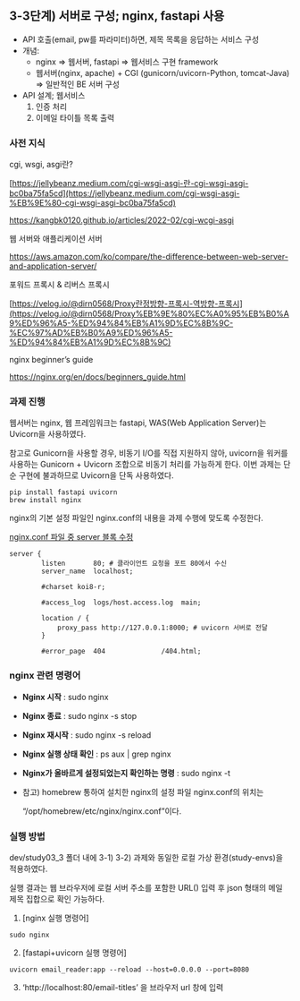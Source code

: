## 3-3단계) 서버로 구성; nginx, fastapi 사용

- API 호출(email, pw를 파라미터)하면, 제목 목록을 응답하는 서비스 구성
- 개념:
    - nginx ⇒ 웹서버, fastapi ⇒ 웹서비스 구현 framework
    - 웹서버(nginx, apache) + CGI (gunicorn/uvicorn-Python, tomcat-Java) ⇒ 일반적인 BE 서버 구성
- API 설계; 웹서비스
    1. 인증 처리
    2. 이메일 타이틀 목록 출력

### 사전 지식

cgi, wsgi, asgi란?

[https://jellybeanz.medium.com/cgi-wsgi-asgi-란-cgi-wsgi-asgi-bc0ba75fa5cd](https://jellybeanz.medium.com/cgi-wsgi-asgi-%EB%9E%80-cgi-wsgi-asgi-bc0ba75fa5cd)

https://kangbk0120.github.io/articles/2022-02/cgi-wcgi-asgi

웹 서버와 애플리케이션 서버

https://aws.amazon.com/ko/compare/the-difference-between-web-server-and-application-server/

포워드 프록시 & 리버스 프록시

[https://velog.io/@dirn0568/Proxy란정방향-프록시-역방향-프록시](https://velog.io/@dirn0568/Proxy%EB%9E%80%EC%A0%95%EB%B0%A9%ED%96%A5-%ED%94%84%EB%A1%9D%EC%8B%9C-%EC%97%AD%EB%B0%A9%ED%96%A5-%ED%94%84%EB%A1%9D%EC%8B%9C)

nginx beginner’s guide

https://nginx.org/en/docs/beginners_guide.html

### 과제 진행

웹서버는 nginx, 웹 프레임워크는 fastapi, WAS(Web Application Server)는 Uvicorn을 사용하였다. 

참고로 Gunicorn을 사용할 경우, 비동기 I/O를 직접 지원하지 않아, uvicorn을 워커를 사용하는 Gunicorn + Uvicorn 조합으로 비동기 처리를 가능하게 한다. 이번 과제는 단순 구현에 불과하므로 Uvicorn을 단독 사용하였다.

```
pip install fastapi uvicorn
brew install nginx
```

nginx의 기본 설정 파일인 nginx.conf의 내용을 과제 수행에 맞도록 수정한다.

[nginx.conf 파일 중 server 블록 수정](/opt/homebrew/etc/nginx/nginx.conf)

```
server {
        listen       80; # 클라이언트 요청을 포트 80에서 수신
        server_name  localhost;

        #charset koi8-r;

        #access_log  logs/host.access.log  main;

        location / {
            proxy_pass http://127.0.0.1:8000; # uvicorn 서버로 전달
        }

        #error_page  404              /404.html;

```

### nginx 관련 명령어

- **Nginx 시작** : sudo nginx
- **Nginx 종료** : sudo nginx -s stop
- **Nginx 재시작** : sudo nginx -s reload
- **Nginx 실행 상태 확인** : ps aux | grep nginx
- **Nginx가 올바르게 설정되었는지 확인하는 명령** : sudo nginx -t
- 참고) homebrew 통하여 설치한 nginx의 설정 파일 nginx.conf의 위치는
    
    “/opt/homebrew/etc/nginx/nginx.conf”이다.

### 실행 방법

dev/study03_3 폴더 내에 3-1) 3-2) 과제와 동일한 로컬 가상 환경(study-envs)을 적용하였다.

실행 결과는 웹 브라우저에 로컬 서버 주소를 포함한 URL() 입력 후 json 형태의 메일 제목 집합으로 확인 가능하다.

1. [nginx 실행 명령어]

```
sudo nginx
```

2. [fastapi+uvicorn 실행 명령어]

```
uvicorn email_reader:app --reload --host=0.0.0.0 --port=8080
```

3. ‘http://localhost:80/email-titles’ 을 브라우저 url 창에 입력